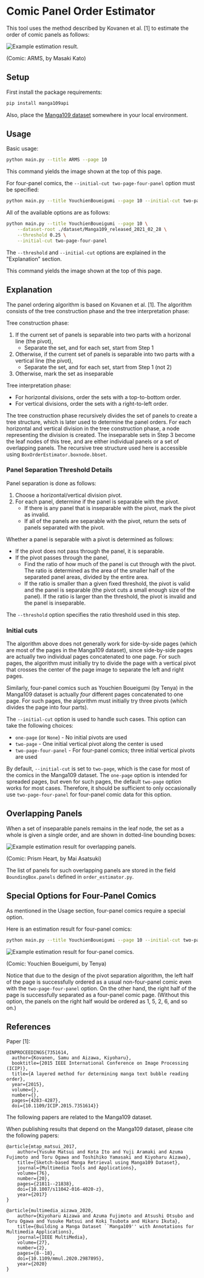 # Comic Panel Order Estimator
This tool uses the method described by Kovanen et al. [1] to estimate the order of comic panels as follows:

![Example estimation result.](./res/two-page.png)

(Comic: ARMS, by Masaki Kato)


## Setup
First install the package requirements:
```bash
pip install manga109api
```

Also, place the [Manga109 dataset](https://www.manga109.org/) somewhere in your local environment.


## Usage
Basic usage:

```bash
python main.py --title ARMS --page 10
```

This command yields the image shown at the top of this page.


For four-panel comics, the `--initial-cut two-page-four-panel` option must be specified:

```bash
python main.py --title YouchienBoueigumi --page 10 --initial-cut two-page-four-panel
```

All of the available options are as follows:

```bash
python main.py --title YouchienBoueigumi --page 10 \
    --dataset-root ./dataset/Manga109_released_2021_02_28 \
    --threshold 0.25 \
    --initial-cut two-page-four-panel
```

The `--threshold` and `--initial-cut` options are explained in the "Explanation" section.

This command yields the image shown at the top of this page.


## Explanation
The panel ordering algorithm is based on Kovanen et al. [1].
The algorithm consists of the tree construction phase and the tree interpretation phase:

Tree construction phase:

1. If the current set of panels is separable into two parts with a horizonal line (the pivot),
    - Separate the set, and for each set, start from Step 1
2. Otherwise, if the current set of panels is separable into two parts with a vertical line (the pivot),
    - Separate the set, and for each set, start from Step 1 (not 2)
3. Otherwise, mark the set as inseparable

Tree interpretation phase:

- For horizontal divisions, order the sets with a top-to-bottom order.
- For vertical divisions, order the sets with a right-to-left order.

The tree construction phase recursively divides the set of panels to create a tree structure, which is later used to determine the panel orders.
For each horizontal and vertical division in the tree construction phase, a node representing the division is created.
The inseparable sets in Step 3 become the leaf nodes of this tree, and are either individual panels or a set of overlapping panels.
The recursive tree structure used here is accessible using `BoxOrderEstimator.boxnode.bbset`.


### Panel Separation Threshold Details
Panel separation is done as follows:

1. Choose a horizontal/vertical division pivot.
2. For each panel, determine if the panel is separable with the pivot.
    - If there is any panel that is inseparable with the pivot, mark the pivot as invalid.
    - If all of the panels are separable with the pivot, return the sets of panels separated with the pivot.

Whether a panel is separable with a pivot is determined as follows:

- If the pivot does not pass through the panel, it is separable.
- If the pivot passes through the panel,
  - Find the ratio of how much of the panel is cut through with the pivot. The ratio is determined as the area of the smaller half of the separated panel areas, divided by the entire area.
  - If the ratio is smaller than a given fixed threshold, the pivot is valid and the panel is separable (the pivot cuts a small enough size of the panel). If the ratio is larger than the threshold, the pivot is invalid and the panel is inseparable.

The `--threshold` option specifies the ratio threshold used in this step.


### Initial cuts
The algorithm above does not generally work for side-by-side pages (which are most of the pages in the Manga109 dataset), since side-by-side pages are actually two individual pages concatenated to one page. For such pages, the algorithm must initially try to divide the page with a vertical pivot that crosses the center of the page image to separate the left and right pages.

Similarly, four-panel comics such as Youchien Boueigumi (by Tenya) in the Manga109 dataset is actually _four_ different pages concatenated to one page. For such pages, the algorithm must initially try three pivots (which divides the page into four parts).

The `--initial-cut` option is used to handle such cases. This option can take the following choices:

- `one-page` (or `None`) - No initial pivots are used
- `two-page` - One initial vertical pivot along the center is used
- `two-page-four-panel` - For four-panel comics; three initial vertical pivots are used

By default, `--initial-cut` is set to `two-page`, which is the case for most of the comics in the Manga109 dataset.
The `one-page` option is intended for spreaded pages, but even for such pages, the default `two-page` option works for most cases.
Therefore, it should be sufficient to only occasionally use `two-page-four-panel` for four-panel comic data for this option.


## Overlapping Panels
When a set of inseparable panels remains in the leaf node, the set as a whole is given a single order, and are shown in dotted-line bounding boxes:

![Example estimation result for overlapping panels.](./res/overlapping.png)

(Comic: Prism Heart, by Mai Asatsuki)

The list of panels for such overlapping panels are stored in the field `BoundingBox.panels` defined in `order_estimator.py`.


## Special Options for Four-Panel Comics
As mentioned in the Usage section, four-panel comics require a special option.

Here is an estimation result for four-panel comics:

```bash
python main.py --title YouchienBoueigumi --page 10 --initial-cut two-page-four-panel
```

![Example estimation result for four-panel comics.](./res/two-page-four-panel.png)

(Comic: Youchien Boueigumi, by Tenya)

Notice that due to the design of the pivot separation algorithm, the left half of the page is successfully ordered as a usual non-four-panel comic even with the `two-page-four-panel` option. On the other hand, the right half of the page is successfully separated as a four-panel comic page. (Without this option, the panels on the right half would be ordered as 1, 5, 2, 6, and so on.)


## References
Paper [1]:

```
@INPROCEEDINGS{7351614,
  author={Kovanen, Samu and Aizawa, Kiyoharu},
  booktitle={2015 IEEE International Conference on Image Processing (ICIP)},
  title={A layered method for determining manga text bubble reading order},
  year={2015},
  volume={},
  number={},
  pages={4283-4287},
  doi={10.1109/ICIP.2015.7351614}}
```


The following papers are related to the Manga109 dataset.

When publishing results that depend on the Manga109 dataset, please cite the following papers:

```
@article{mtap_matsui_2017,
    author={Yusuke Matsui and Kota Ito and Yuji Aramaki and Azuma Fujimoto and Toru Ogawa and Toshihiko Yamasaki and Kiyoharu Aizawa},
    title={Sketch-based Manga Retrieval using Manga109 Dataset},
    journal={Multimedia Tools and Applications},
    volume={76},
    number={20},
    pages={21811--21838},
    doi={10.1007/s11042-016-4020-z},
    year={2017}
}

@article{multimedia_aizawa_2020,
    author={Kiyoharu Aizawa and Azuma Fujimoto and Atsushi Otsubo and Toru Ogawa and Yusuke Matsui and Koki Tsubota and Hikaru Ikuta},
    title={Building a Manga Dataset ``Manga109'' with Annotations for Multimedia Applications},
    journal={IEEE MultiMedia},
    volume={27},
    number={2},
    pages={8--18},
    doi={10.1109/mmul.2020.2987895},
    year={2020}
}
```

